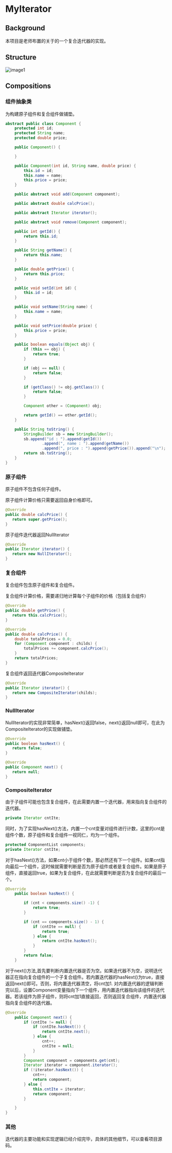 # MyIterator
## Background
本项目是老师布置的关于的一个复合迭代器的实现。
## Structure
![image1](https://github.com/pangtongtong663/picture/blob/main/picture3.png)
## Compositions
### 组件抽象类
为构建原子组件和复合组件做铺垫。
```java
abstract public class Component {
    protected int id;
    protected String name;
    protected double price;

    public Component() {

    }

    public Component(int id, String name, double price) {
        this.id = id;
        this.name = name;
        this.price = price;
    }

    public abstract void add(Component component);

    public abstract double calcPrice();

    public abstract Iterator iterator();

    public abstract void remove(Component component);

    public int getId() {
        return this.id;
    }

    public String getName() {
        return this.name;
    }

    public double getPrice() {
        return this.price;
    }

    public void setId(int id) {
        this.id = id;
    }

    public void setName(String name) {
        this.name = name;
    }

    public void setPrice(double price) {
        this.price = price;
    }

    public boolean equals(Object obj) {
        if (this == obj) {
            return true;
        }

        if (obj == null) {
            return false;
        }

        if (getClass() != obj.getClass()) {
            return false;
        }

        Component other = (Component) obj;

        return getId() == other.getId();
    }

    public String toString() {
        StringBuilder sb = new StringBuilder();
        sb.append("id : ").append(getId())
                .append(", name : ").append(getName())
                .append(", price : ").append(getPrice()).append("\n");
        return sb.toString();
    }
}
```
### 原子组件
原子组件不包含任何子组件。

原子组件计算价格只需要返回自身价格即可。
```java
@Override
public double calcPrice() {
   return super.getPrice();
}
```
原子组件迭代器返回NullIterator
```java
@Override
public Iterator iterator() {
   return new NullIterator();
}
```
### 复合组件
复合组件包含原子组件和复合组件。

复合组件计算价格，需要递归地计算每个子组件的价格（包括复合组件）
```java
@Override
public double getPrice() {
   return this.calcPrice();
}

@Override
public double calcPrice() {
    double totalPrices = 0.0;
    for (Component component : childs) {
        totalPrices += component.calcPrice();
    }
    return totalPrices;
}
```
复合组件返回迭代器CompositeIterator
```java
@Override
public Iterator iterator() {
   return new CompositeIterator(childs);
}
```
### NullIterator
NullIterator的实现非常简单，hasNext()返回false，next()返回null即可，在此为CompositeIterator的实现做铺垫。
```java
@Override
public boolean hasNext() {
   return false;
}

@Override
public Component next() {
   return null;
}
```
### CompositeIterator
由于子组件可能也包含复合组件，在此需要内置一个迭代器，用来指向复合组件的迭代器。
```java
private Iterator cntIte;
```
同时，为了实现hasNext()方法，内置一个cnt变量对组件进行计数，这里的cnt是组件个数，原子组件和复合组件一视同仁，均为一个组件。
```java
protected ComponentList components;
private Iterator cntIte;
```
对于hasNext()方法，如果cnt小于组件个数，那必然还有下一个组件。如果cnt指向最后一个组件，这时候就需要判断是否为原子组件或者是复合组件。如果是原子组件，直接返回true，如果为复合组件，在此就需要判断是否为复合组件的最后一个。
```java
@Override
    public boolean hasNext() {

        if (cnt < components.size() -1) {
            return true;
        }

        if (cnt == components.size() - 1) {
            if (cntIte == null) {
                return true;
            } else {
                return cntIte.hasNext();
            }
        }
        return false;
    }
```
对于next()方法,首先要判断内置迭代器是否为空。如果迭代器不为空，说明迭代器正在指向复合组件的一个子复合组件。若内置迭代器的hasNext()为true，直接返回next()即可。否则，将内置迭代器清空，将cnt加1.
对内置迭代器的逻辑判断完以后，设置Component变量指向下一个组件，用内置迭代器指向该组件的迭代器。若该组件为原子组件，则将cnt加1直接返回，否则返回复合组件，内置迭代器指向复合组件的迭代器。
```java
@Override
    public Component next() {
        if (cntIte != null) {
            if (cntIte.hasNext()) {
                return cntIte.next();
            } else {
                cnt++;
                cntIte = null;
            }
        }
        Component component = components.get(cnt);
        Iterator iterator = component.iterator();
        if (!iterator.hasNext()) {
            cnt++;
            return component;
        } else {
            this.cntIte = iterator;
            return component;
        }

    }
}
```
### 其他
迭代器的主要功能和实现逻辑已经介绍完毕，具体的其他细节，可以查看项目源码。
